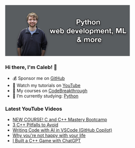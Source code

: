 <img src="github-cover-photo-my-face.jpg" width="400px" />

### Hi there, I'm Caleb! 🍛

- 💰 Sponsor me on [GitHub](https://github.com/sponsors/CalebCurry)
- 🎥 Watch my tutorials on [YouTube](https://www.youtube.com/calebthevideomaker2)
- 📗 My courses on [CodeBreakthrough](https://www.codebreakthrough.com)
- 🤔 I’m currently studying: [Python](https://www.youtube.com/watch?v=s3IvdkCq2_c&t=4254s)

### Latest YouTube Videos
<!-- YOUTUBE:START -->
- [NEW COURSE! C and C++ Mastery Bootcamp](https://www.youtube.com/watch?v=n40T0zZcEdQ)
- [3 C++ Pitfalls to Avoid](https://www.youtube.com/watch?v=IF5D_NQqgrs)
- [Writing Code with AI in VSCode &lpar;GitHub Copilot&rpar;](https://www.youtube.com/watch?v=-UylboAAk8g)
- [Why you&#39;re not happy with your life](https://www.youtube.com/watch?v=R28rJm7_uVk)
- [I Built a C++ Game with ChatGPT](https://www.youtube.com/watch?v=gxI66T58qMA)
<!-- YOUTUBE:END -->
